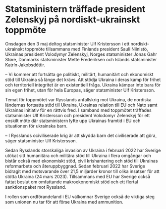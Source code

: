 # Statsministern träffade president Zelenskyj på nordiskt-ukrainskt toppmöte

Onsdagen den 3 maj deltog statsminister Ulf Kristersson i ett nordiskt-ukrainskt toppmöte tillsammans med Finlands president Sauli Niinistö, Ukrainas president Volodymyr Zelenskyj, Norges statsminister Jonas Gahr Støre, Danmarks statsminister Mette Frederiksen och Islands statsminister Katrín Jakobsdóttir.

– Vi kommer att fortsätta ge politiskt, militärt, humanitärt och ekonomiskt stöd till Ukraina så länge det krävs. Att stödja Ukraina i deras kamp för frihet och territoriell integritet är en existentiell fråga. Ukraina kämpar inte bara för sin egen frihet, utan för hela Europas, säger statsminister Ulf Kristersson.

Temat för toppmötet var Rysslands anfallskrig mot Ukraina, de nordiska ländernas fortsatta stöd till Ukraina, Ukrainas relation till EU och Nato samt Ukrainas initiativ för en rättvis fred. I samband med toppmötet träffades statsminister Ulf Kristersson och president Volodomyr Zelenskyj för ett enskilt möte där statsministern lyfte upp Ukrainas framtid i EU och situationen för ukrainska barn.

– I Rysslands ociviliserade krig är att skydda barn det civiliserade att göra, säger statsminister Ulf Kristersson.

Sedan Rysslands storskaliga invasion av Ukraina i februari 2022 har Sverige utökat sitt humanitära och militära stöd till Ukraina i flera omgångar och bistår också med ekonomiskt stöd, civil krishantering och stöd till Ukrainas reformarbete och återuppbyggnad. Sedan februari 2022 har Sverige bidragit med motsvarande över 21,5 miljarder kronor till olika insatser för att stötta Ukraina (24 mars 2023). Tillsammans med EU har Sverige också fattat beslut om omfattande makroekonomiskt stöd och ett flertal sanktionspaket mot Ryssland.

I rollen som ordförandeland i EU välkomnar Sverige också de viktiga steg som unionen nu tar för att förse Ukraina med ammunition.
